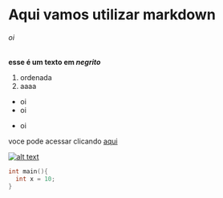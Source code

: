 # Aqui vamos utilizar markdown
###### oi

**esse é um texto em _negrito_**

1. ordenada
1. aaaa


* oi
* oi
+ oi

voce pode acessar clicando [aqui](https://www.reddit.com/r/cats/)

[![alt text](https://camo.githubusercontent.com/7fd9cf78c8022e4ec38aab7a855d34a6642db662/687474703a2f2f7777772e70657473657870657269656e63652e636f6d2f77702d636f6e74656e742f75706c6f6164732f323031382f30352f576861742d4172652d4879627269642d4361742d4272656564732e6a7067)](https://www.reddit.com/r/cats/)


```c
int main(){
  int x = 10;
}
```

